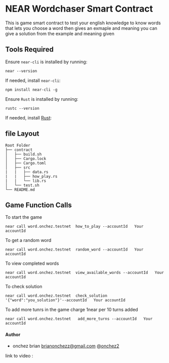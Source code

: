 # NEAR Wordchaser Smart Contract

This is game smart contract to test your english knowledge to know words that lets you choose a word then gives an exmaple and meaning you can give a solution from the example and meaning given

## Tools Required

Ensure `near-cli` is installed by running:

```
near --version
```

If needed, install `near-cli`:

```
npm install near-cli -g
```

Ensure `Rust` is installed by running:

```
rustc --version
```

If needed, install [Rust](https://www.rust-lang.org/tools/install):

## file Layout

```
Root Folder
├── contract
│   ├── build.sh
│   ├── Cargo.lock
│   ├── Cargo.toml
│   ├── src
|   |   ├── data.rs
|   |   ├── how_play.rs
|   |   └── lib.rs
│   └── test.sh
└── README.md

```

## Game Function Calls

To start the game

```
near call word.onchez.testnet  how_to_play --accountId   Your accountId
```

To get a random word

```
near call word.onchez.testnet  random_word --accountId   Your accountId
```

To view completed words

```
near call word.onchez.testnet  view_available_words --accountId   Your accountId
```

To check solution

```
near call word.onchez.testnet  check_solution '{"word":"you_solution"}'--accountId   Your accountId
```

To add more tunrs in the game charge 1near per 10 turns added

```
near call word.onchez.testnet   add_more_turns --accountId   Your accountId
```

#### Author

- onchez brian <brianonchezz@gmail.com> [@onchez2](https://twitter.com/onchez2)

link to video : 
